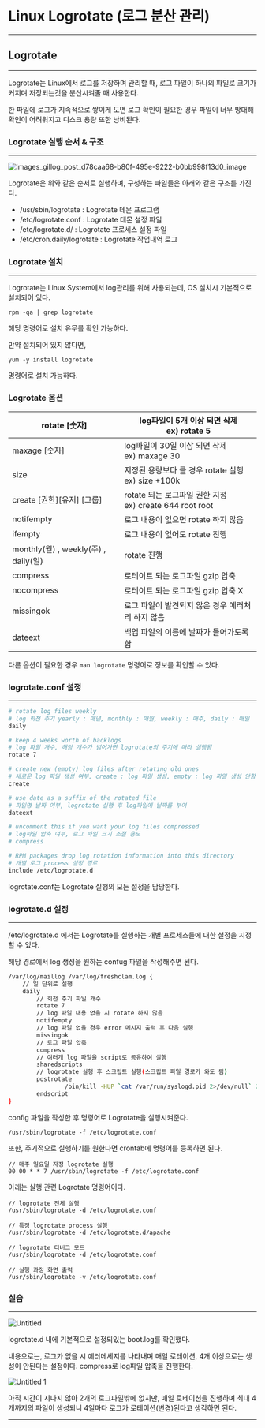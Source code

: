 # Linux Logrotate (로그 분산 관리)

---

## Logrotate

---

Logrotate는 Linux에서 로그를 저장하며 관리할 때, 로그 파일이 하나의 파일로 크기가 커지며 저장되는것을 분산시켜줄 때 사용한다.

한 파일에 로그가 지속적으로 쌓이게 도면 로그 확인이 필요한 경우 파일이 너무 방대해 확인이 어려워지고 디스크 용량 또한 낭비된다.

### Logrotate 실행 순서 & 구조

---

![images_gillog_post_d78caa68-b80f-495e-9222-b0bb998f13d0_image](https://user-images.githubusercontent.com/84123877/192410928-531de353-848a-44b2-831f-7bd20e1619db.png)

Logrotate은 위와 같은 순서로 실행하며, 구성하는 파일들은 아래와 같은 구조를 가진다.

- /usr/sbin/logrotate : Logrotate 데몬 프로그램
- /etc/logrotate.conf : Logrotate 데몬 설정 파일
- /etc/logrotate.d/ : Logrotate 프로세스 설정 파일
- /etc/cron.daily/logrotate : Logrotate 작업내역 로그

### Logrotate 설치

---

Logrotate는 Linux System에서 log관리를 위해 사용되는데, OS 설치시 기본적으로 설치되어 있다.

`rpm -qa | grep logrotate`

해당 명령어로 설치 유무를 확인 가능하다.

만약 설치되어 있지 않다면,

`yum -y install logrotate`

명령어로 설치 가능하다.

### Logrotate 옵션


| rotate [숫자] | log파일이 5개 이상 되면 삭제 </br> ex) rotate 5 |
| --- | --- |
| maxage [숫자] | log파일이 30일 이상 되면 삭제 </br> ex) maxage 30 |
| size | 지정된 용량보다 클 경우 rotate 실행 </br> ex) size +100k |
| create [권한][유저] [그룹] | rotate 되는 로그파일 권한 지정 </br> ex) create 644 root root |
| notifempty | 로그 내용이 없으면 rotate 하지 않음 |
| ifempty | 로그 내용이 없어도 rotate 진행 |
| monthly(월) , weekly(주) , daily(일) | rotate 진행 |
| compress | 로테이트 되는 로그파일 gzip 압축 |
| nocompress | 로테이트 되는 로그파일 gzip 압축 X |
| missingok | 로그 파일이 발견되지 않은 경우 에러처리 하지 않음 |
| dateext | 백업 파일의 이름에 날짜가 들어가도록 함 |



다른 옵션이 필요한 경우 `man logrotate` 명령어로 정보를 확인할 수 있다.

### logrotate.conf 설정

---

```bash
# rotate log files weekly
# log 회전 주기 yearly : 매년, monthly : 매월, weekly : 매주, daily : 매일
daily

# keep 4 weeks worth of backlogs
# log 파일 개수, 해당 개수가 넘어가면 logrotate의 주기에 따라 실행됨
rotate 7

# create new (empty) log files after rotating old ones
# 새로운 log 파일 생성 여부, create : log 파일 생성, empty : log 파일 생성 안함
create

# use date as a suffix of the rotated file
# 파일명 날짜 여부, logrotate 실행 후 log파일에 날짜를 부여
dateext

# uncomment this if you want your log files compressed
# log파일 압축 여부, 로그 파일 크기 조절 용도
# compress

# RPM packages drop log rotation information into this directory
# 개별 로그 process 설정 경로
include /etc/logrotate.d
```

logrotate.conf는 Logrotate 실행의 모든 설정을 담당한다.

### logrotate.d 설정

---

/etc/logrotate.d 에서는 Logrotate를 실행하는 개별 프로세스들에 대한 설정을 지정할 수 있다.

해당 경로에서 log 생성을 원하는 confug 파일을 작성해주면 된다.

```bash
/var/log/maillog /var/log/freshclam.log {
	// 일 단위로 실행
	daily
    	// 회전 주기 파일 개수
        rotate 7
        // log 파일 내용 없을 시 rotate 하지 않음
        notifempty
        // log 파일 없을 경우 error 메시지 출력 후 다음 실행
        missingok
        // 로그 파일 압축
        compress
        // 여러개 log 파일을 script로 공유하여 실행
        sharedscripts
        // logrotate 실행 후 스크립트 실행(스크립트 파일 경로가 와도 됨)
        postrotate
                /bin/kill -HUP `cat /var/run/syslogd.pid 2>/dev/null` 2> /dev/null || true
        endscript
}
```

config 파일을 작성한 후 명령어로 Logrotate을 실행시켜준다.

`/usr/sbin/logrotate -f /etc/logrotate.conf`

또한, 주기적으로 실행하기를 원한다면 crontab에 명령어를 등록하면 된다.

```
// 매주 일요일 자정 logrotate 실행
00 00 * * 7 /usr/sbin/logrotate -f /etc/logrotate.conf
```

아래는 실행 관련 Logrotate 명령어이다.

```
// logrotate 전체 실행
/usr/sbin/logrotate -d /etc/logrotate.conf

// 특정 logrotate process 실행
/usr/sbin/logrotate -d /etc/logrotate.d/apache

// logrotate 디버그 모드
/usr/sbin/logrotate -d /etc/logrotate.conf

// 실행 과정 화면 출력
/usr/sbin/logrotate -v /etc/logrotate.conf
```

### 실습

---

![Untitled](https://user-images.githubusercontent.com/84123877/192410924-9e165ddf-5b97-4be0-9492-65f23335f5fd.png)

logrotate.d 내에 기본적으로 설정되있는 boot.log를 확인했다.

내용으로는, 로그가 없을 시 에러메세지를 나타내며 매일 로테이션, 4개 이상으로는 생성이 안된다는 설정이다. compress로 log파일 압축을 진행한다.

![Untitled 1](https://user-images.githubusercontent.com/84123877/192410930-9a3c6e08-c0ed-4a61-83d3-f96684f5049f.png)


아직 시간이 지나지 않아 2개의 로그파일밖에 없지만, 매일 로테이션을 진행하며 최대 4개까지의 파일이 생성되니 4일마다 로그가 로테이션(변경)된다고 생각하면 된다.

---

